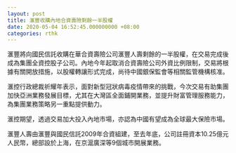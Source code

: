 ```yaml
---
layout: post
title: 滙豐收購內地合資壽險剩餘一半股權
date: 2020-05-04 16:52:45.000000000 +08:00
categories: rthk
---
```


滙豐將向國民信託收購在華合資壽險公司滙豐人壽剩餘的一半股權，在交易完成後成為集團全資控股子公司。內地今年起取消合資壽險公司外資比例限制，交易將根據有關開放措施，以股權轉讓形式完成，尚待中國銀保監會等相關監管機構核准。

滙控行政總裁祈耀年表示，面對新型冠狀病毒疫情帶來的挑戰，今次交易有助集團加快亞洲業務發展目標，尤其在大灣區全面鋪開業務，並提升財富管理服務能力，為集團業務策略另一重點提供動力。

滙控期望，透過交易加大投入內地市場，亦認為中國有望成為全球最大保險市場。

滙豐人壽由滙豐與國民信託2009年合資組建，至去年底，公司註冊資本10.25億元人民幣，總部設於上海，在京滬廣深等9個城市開展業務。
